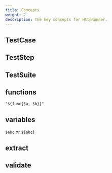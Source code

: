 ```yaml
---
title: Concepts
weight: 2
description: The key concepts for HttpRunner.
---
```


## TestCase

## TestStep

## TestSuite

## functions

```
"${func{$a, $b}}"
```

## variables

`$abc` or `${abc}`

## extract

## validate
